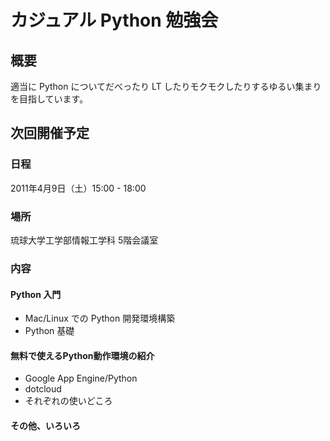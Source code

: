 # カジュアル Python 勉強会

## 概要
適当に Python についてだべったり LT したりモクモクしたりするゆるい集まりを目指しています。

## 次回開催予定
### 日程
2011年4月9日（土）15:00 - 18:00
### 場所
琉球大学工学部情報工学科 5階会議室
### 内容
#### Python 入門
- Mac/Linux での Python 開発環境構築
- Python 基礎

#### 無料で使えるPython動作環境の紹介
- Google App Engine/Python
- dotcloud
- それぞれの使いどころ

#### その他、いろいろ
